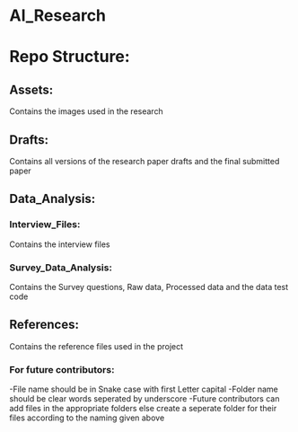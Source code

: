 # AI_Research

# Repo Structure:

##  Assets:
Contains the images used in the research
               
##  Drafts:
Contains all versions of the research paper drafts and the final submitted paper

##  Data_Analysis:

###  Interview_Files: 
Contains the interview files

###  Survey_Data_Analysis: 
Contains the Survey questions, Raw data, Processed data and the  data test code

##  References:
Contains the reference files used in the project


### For future contributors:
-File name should be in Snake case with first Letter capital
-Folder name should be clear words seperated by underscore
-Future contributors can add files in the appropriate folders else create a seperate folder for their files according to the     naming given above




